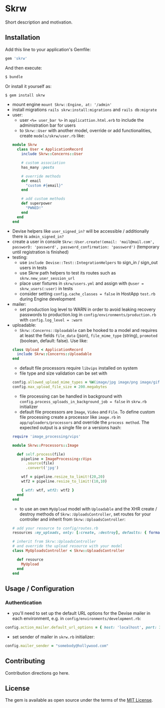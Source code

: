 # Skrw
Short description and motivation.

## Installation
Add this line to your application's Gemfile:

```ruby
gem 'skrw'
```

And then execute:
```bash
$ bundle
```

Or install it yourself as:
```bash
$ gem install skrw
```

- mount engine `mount Skrw::Engine, at: '/admin'`
- install migrations `rails skrw:install:migrations` and `rails db:migrate`
- user:
  - user `<%= user_bar %>` in `applicattion.html.erb` to include the administration bar for users
  - to `Skrw::User` with another model, override or add functionalities, create `models/skrw/user.rb` like:
  ```ruby
  module Skrw
    class User < ApplicationRecord
      include Skrw::Concerns::User

      # custom association
      has_many :posts

      # override methods
      def email
        "custom #{email}"
      end

      # add custom methods
      def superpower
        "PWNED!"
      end
    end
  end
  ```
- Devise helpers like `user_signed_in?` will be accessible / additionally there is `admin_signed_in?`
- create a user in console `Skrw::User.create!(email: 'mail@mail.com', passworD: 'password', password_confirmation: 'password')` (temporary until registration is finished)
- testing: 
  - use `include Devise::Test::IntegrationHelpers` to sign_in / sign_out users in tests
  - use Skrw path helpers to test its routes such as `skrw.new_user_session_url`
  - place user fixtures in `skrw/users.yml` and assign with `@user = skrw_users(:user)` in tests
  - consider setting `config.cache_classes = false` in HostApp `test.rb` during Engine development
- mailer:
  - set production log level to WARN in order to avoid leaking recovery passwords to production.log in `config/environments/production.rb` with `config.log_level = :warn`
- uploadable:
  - `Skrw::Concerns::Uploadable` can be hooked to a model and requires at least the fields `file_data` (json), `file_mime_type` (string), `promoted` (boolean, default: false). Use like:
  ```ruby
  class Upload < ApplicationRecord
    include Skrw::Concerns::Uploadable
  end
  ```
  - default file processors require `libvips` installed on system
  - file type and size validation can be set with
  ```ruby
  config.allowed_upload_mime_types = %W(image/jpg image/png image/gif video/quicktime video/mp4)
  config.max_upload_file_size = 200.megabytes
  ```
  - file processing can be handled in background with `config.process_uploads_in_background_job = false` in `skrw.rb` initializer
  - default file processors are `Image`, `Video` and `File`. To define custom file processing create a processor like `image.rb` in `app/uploaders/processors` and override the `process method`. The expected output is a single file or a versions hash:
  ```ruby
  require 'image_processing/vips'

  module Skrw::Processors::Image

    def self.process(file)
      pipeline = ImageProcessing::Vips
        .source(file)
        .convert('jpg')

      wtf = pipeline.resize_to_limit!(20,20)
      wtf2 = pipeline.resize_to_limit!(10,10)

      { wtf: wtf, wtf2: wtf2 }
    end
  end
  ```
  - to use an own `MyUpload` model with `Uploadable` and the XHR create / destroy methods of `Skrw::UploadsController`, set routes for your controller and inherit from `Skrw::UploadsController`:
  ```ruby
  # add your resource to config/routes.rb
  resources :my_uploads, only: [:create, :destroy], defaults: { format: :json }

  # inherit from Skrw::UploadsController
  # and override the upload resource with your model
  class MyUploadsController < Skrw::UploadsController

    def resource
      MyUpload
    end
  end
  ```

## Usage / Configuration

### Authentication
- you'll need to set up the default URL options for the Devise mailer in each environment, e.g. in `config/environments/development.rb`:
```ruby
config.action_mailer.default_url_options = { host: 'localhost', port: 3000 }
```
- set sender of mailer in `skrw.rb` initializer:
```ruby
config.mailer_sender = "somebody@hollywood.com"
```

## Contributing
Contribution directions go here.

## License
The gem is available as open source under the terms of the [MIT License](https://opensource.org/licenses/MIT).
